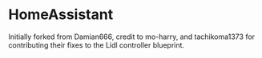 # HomeAssistant

Initially forked from Damian666, credit to mo-harry, and tachikoma1373 for contributing their fixes to the Lidl controller blueprint.
